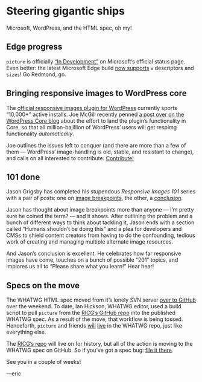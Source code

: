 # Steering gigantic ships
Microsoft, WordPress, and the HTML spec, oh my!

## Edge progress

`picture` is officially [“In Development”][in-dev] on Microsoft’s official status page. Even better: the latest Microsoft Edge build [now supports][sup] `w` descriptors and `sizes`! Go Redmond, go.

[in-dev]: https://dev.modern.ie/platform/status/pictureelement/?filter=f3f0000bf&search=picture
[sup]: http://www.winbeta.org/news/heres-whats-new-in-microsoft-edge-on-windows-10-build-10532

## Bringing responsive images to WordPress core

The [official responsive images plugin for WordPress][wp-ricg] currently sports “10,000+” active installs. Joe McGill recently penned [a post over on the WordPress Core blog][joe-post] about the effort to land the plugin’s functionality in Core, so that all million-bajillion of WordPress’ users will get respimg functionality *automatically*.

Joe outlines the issues left to conquer (and there are more than a few of them — WordPress’ image-handling is old, stable, and resistant to change), and calls on all interested to contribute. [Contribute!][joe-post]

[wp-ricg]: https://wordpress.org/plugins/ricg-responsive-images/
[joe-post]: https://make.wordpress.org/core/2015/08/25/responsive-image-support-update/

## 101 done

Jason Grigsby has completed his stupendous <cite>Responsive Images 101</cite> series with a pair of posts: one on [image breakpoints][ibreak], the other, a [conclusion][concl].

Jason has thought about image breakpoints more than anyone — I’m pretty sure he coined the term? — and it shows. After outlining the problem and a bunch of different ways to think about tackling it, Jason ends with a section called “Humans shouldn’t be doing this” and a plea for developers and CMSs to shield content creators from having to do the confounding, tedious work of creating and managing multiple alternate image resources.

And Jason’s conclusion is excellent. He celebrates how far responsive images have come, touches on a bunch of possible “201” topics, and implores us all to “Please share what you learn!” Hear hear!

[ibreak]: http://blog.cloudfour.com/responsive-images-101-part-9-image-breakpoints/
[concl]: http://blog.cloudfour.com/responsive-images-part-10-conclusion/

## Specs on the move

The WHATWG HTML spec moved from it’s lonely SVN server [over to GitHub][html-gh] over the weekend. To date, Ian Hickson, WHATWG editor, used a build script to pull `picture` from the [RICG’s GitHub repo][picture-gh] into the published WHATWG spec. As a result of the move, that workflow is being tossed. Henceforth, `picture` and friends [will][picture-direct-issue] [live][picture-direct-commit] in the WHATWG repo, just like everything else.

The [RICG’s repo][picture-gh] will live on for history, but all of the action is moving to the WHATWG spec on GitHub. So if you’ve got a spec bug: [file it there][html-issues].

[html-gh]: https://github.com/whatwg/html
[picture-gh]: https://github.com/ResponsiveImagesCG/picture-element
[picture-direct-issue]: https://github.com/whatwg/html/issues/52
[picture-direct-commit]: https://github.com/whatwg/html/commit/d9cff6e9a6fb2928ef5d3f3d8df4e4dd18fb9b4c
[html-issues]: https://github.com/whatwg/html/issues

See you in a couple of weeks!

—eric

